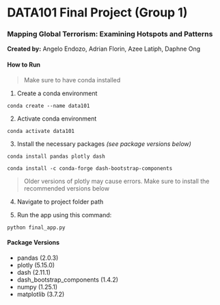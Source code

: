 # DATA101 Final Project (Group 1)
### Mapping Global Terrorism: Examining Hotspots and Patterns

**Created by:** Angelo Endozo, Adrian Florin, Azee Latiph, Daphne Ong

#### How to Run ####

> Make sure to have conda installed

1. Create a conda environment

`conda create --name data101`

2. Activate conda environment

`conda activate data101`

3. Install the necessary packages *(see package versions below)*  

`conda install pandas plotly dash`

`conda install -c conda-forge dash-bootstrap-components`

> Older versions of plotly may cause errors. Make sure to install the recommended versions below

4. Navigate to project folder path

5. Run the app using this command:

`python final_app.py`

#### Package Versions ####
* pandas (2.0.3)
* plotly (5.15.0)
* dash (2.11.1)
* dash_bootstrap_components (1.4.2)
* numpy (1.25.1)
* matplotlib (3.7.2)
